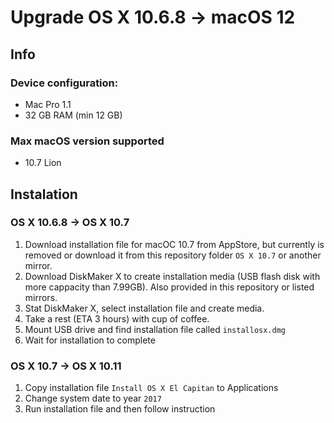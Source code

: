 # Upgrade OS X 10.6.8 -> macOS 12

## Info

### Device configuration:
- Mac Pro 1.1
- 32 GB RAM (min 12 GB)

### Max macOS version supported
- 10.7 Lion

## Instalation

### OS X 10.6.8 -> OS X 10.7

1. Download installation file for macOC 10.7 from AppStore, but currently is removed or download it from this repository folder `OS X 10.7` or another mirror.
2. Download DiskMaker X to create installation media (USB flash disk with more cappacity than 7.99GB). Also provided in this repository or listed mirrors.
3. Stat DiskMaker X, select installation file and create media.
4. Take a rest (ETA 3 hours) with cup of coffee.
5. Mount USB drive and find installation file called `installosx.dmg`
6. Wait for installation to complete

### OS X 10.7 -> OS X 10.11
1. Copy installation file `Install OS X El Capitan` to Applications
2. Change system date to year `2017`
3. Run installation file and then follow instruction
